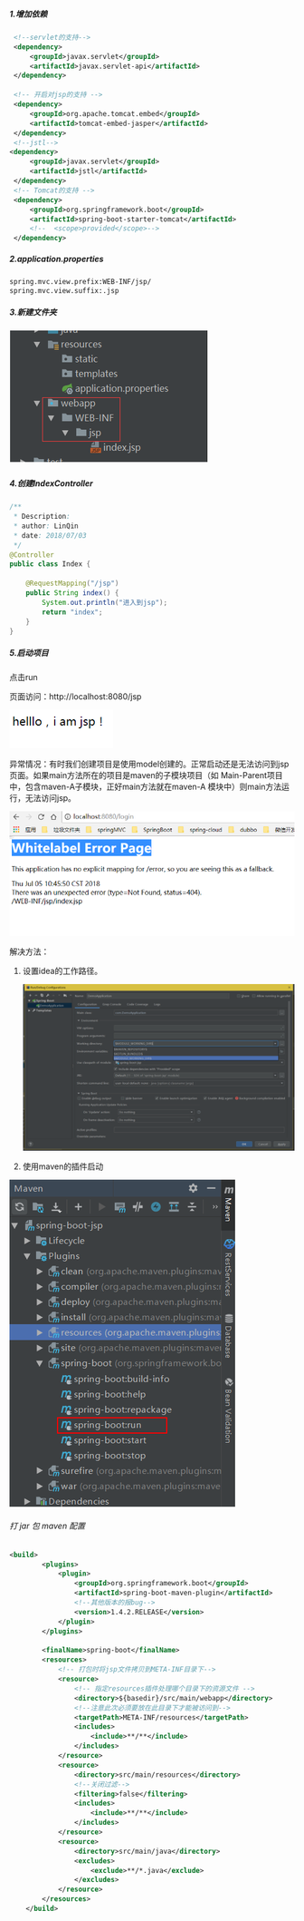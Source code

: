 ##### 1.增加依赖

```xml
 <!--servlet的支持-->
 <dependency>
     <groupId>javax.servlet</groupId>
     <artifactId>javax.servlet-api</artifactId>
 </dependency>

 <!-- 开启对jsp的支持 -->
 <dependency>
     <groupId>org.apache.tomcat.embed</groupId>
     <artifactId>tomcat-embed-jasper</artifactId>
 </dependency>
 <!--jstl-->
<dependency>
     <groupId>javax.servlet</groupId>
     <artifactId>jstl</artifactId>
 </dependency>
 <!-- Tomcat的支持 -->
 <dependency>
     <groupId>org.springframework.boot</groupId>
     <artifactId>spring-boot-starter-tomcat</artifactId>
     <!--  <scope>provided</scope>-->
 </dependency>
```



##### 2.application.properties

```properties
spring.mvc.view.prefix:WEB-INF/jsp/
spring.mvc.view.suffix:.jsp
```



##### 3.新建文件夹

![1549090961408](assets/1549090961408.png)



##### 4.创建IndexController

```java
/**
 * Description:
 * author: LinQin
 * date: 2018/07/03
 */
@Controller
public class Index {

    @RequestMapping("/jsp")
    public String index() {
        System.out.println("进入到jsp");
        return "index";
    }
}
```



##### 5.启动项目

点击run

页面访问：http://localhost:8080/jsp



![1549093333322](assets/1549093333322.png)



异常情况：有时我们创建项目是使用model创建的。正常启动还是无法访问到jsp页面。如果main方法所在的项目是maven的子模块项目（如 Main-Parent项目中，包含maven-A子模块，正好main方法就在maven-A 模块中）则main方法运行，无法访问jsp。

![1549093522934](assets/1549093522934.png)

解决方法：

1. 设置idea的工作路径。

   ![1549093884246](assets/1549093884246.png)

2. 使用maven的插件启动

![1549093962474](assets/1549093962474.png)



###### 打 jar 包 maven 配置

```xml
<build>
        <plugins>
            <plugin>
                <groupId>org.springframework.boot</groupId>
                <artifactId>spring-boot-maven-plugin</artifactId>
                <!--其他版本的报bug-->
                <version>1.4.2.RELEASE</version>
            </plugin>
        </plugins>

        <finalName>spring-boot</finalName>
        <resources>
            <!-- 打包时将jsp文件拷贝到META-INF目录下-->
            <resource>
                <!-- 指定resources插件处理哪个目录下的资源文件 -->
                <directory>${basedir}/src/main/webapp</directory>
                <!--注意此次必须要放在此目录下才能被访问到-->
                <targetPath>META-INF/resources</targetPath>
                <includes>
                    <include>**/**</include>
                </includes>
            </resource>
            <resource>
                <directory>src/main/resources</directory>
                <!--关闭过滤-->
                <filtering>false</filtering>
                <includes>
                    <include>**/**</include>
                </includes>
            </resource>
            <resource>
                <directory>src/main/java</directory>
                <excludes>
                    <exclude>**/*.java</exclude>
                </excludes>
            </resource>
        </resources>
    </build>
```


